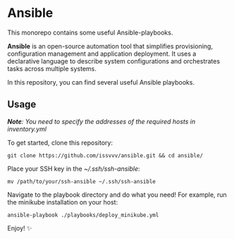 # Ansible

This monorepo contains some useful Ansible-playbooks.

__Ansible__ is an open-source automation tool that simplifies provisioning, configuration management and application deployment. 
It uses a declarative language to describe system configurations and orchestrates tasks across multiple systems.

In this repository, you can find several useful Ansible playbooks.

## Usage

_**Note**: You need to specify the addresses of the required hosts in inventory.yml_


To get started, clone this repository:

```shell
git clone https://github.com/issvvv/ansible.git && cd ansible/
```

Place your SSH key in the _~/.ssh/ssh-ansible_:

```shell
mv /path/to/your/ssh-ansible ~/.ssh/ssh-ansible
```

Navigate to the playbook directory and do what you need!
For example, run the minikube installation on your host:

```shell
ansible-playbook ./playbooks/deploy_minikube.yml
```

Enjoy! ✨